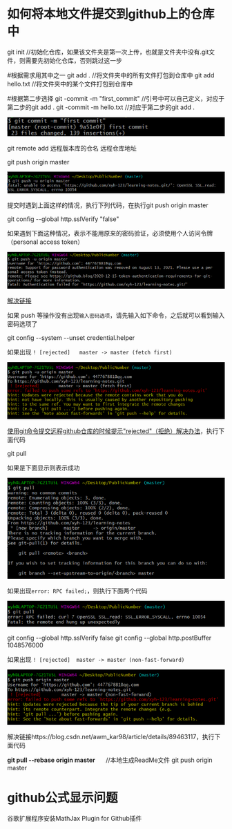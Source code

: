 如何将本地文件提交到github上的仓库中
===

git init  //初始化仓库，如果该文件夹是第一次上传，也就是文件夹中没有.git文件，则需要先初始化仓库，否则跳过这一步

#根据需求用其中之一
git add . //将文件夹中的所有文件打包到仓库中
git add hello.txt //将文件夹中的某个文件打包到仓库中

#根据第二步选择
git -commit -m "first_commit" //引号中可以自己定义，对应于第二步的git add .
git -commit -m hello.txt //对应于第二步的git add .

![image-20211215093609999](assess/image-20211215093609999.png)

git remote add 远程版本库的仓名 远程仓库地址 

git push origin master

![image-20211215093813822](assess/image-20211215093813822.png)

提交时遇到上面这样的情况，执行下列代码，在执行git push origin master

git config --global http.sslVerify "false"

如果遇到下面这种情况，表示不能用原来的密码验证，必须使用个人访问令牌（personal access token）

![image-20211215094245565](assess/image-20211215094245565.png)

[解决链接](https://blog.csdn.net/weixin_41010198/article/details/119698015)

如果 push 等操作没有出现`输入密码选项`，请先输入如下命令，之后就可以看到输入密码选项了

git config --system --unset credential.helper

如果出现 `! [rejected]   master -> master (fetch first)`    

![image-20211215094701275](assess/image-20211215094701275.png)

[使用git命令提交远程github仓库的时候提示"rejected"（拒绝）解决办法](https://www.cnblogs.com/jun1019/p/6243295.html)，执行下面代码

git pull

如果是下面显示则表示成功

![image-20211215095100333](assess/image-20211215095100333.png)

如果出现`error: RPC failed;`，则执行下面两个代码

![image-20211215100150117](assess/image-20211215100150117.png)

 git config --global http.sslVerify false
 git config --global http.postBuffer 1048576000

如果出现 `! [rejected]  master -> master (non-fast-forward)`    

![image-20211215095118806](assess/image-20211215095118806.png)

解决链接https://blog.csdn.net/awm_kar98/article/details/89463117，执行下面代码

**git pull --rebase origin master**    //本地生成ReadMe文件
git push origin master







github公式显示问题
===

谷歌扩展程序安装MathJax Plugin for Github插件